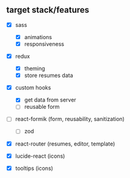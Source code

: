 ## target stack/features
- [X] sass
    - [X] animations
    - [X] responsiveness
- [X] redux
    - [X] theming
    - [X] store resumes data
- [X] custom hooks
    - [X] get data from server
    - [ ] reusable form
- [ ] react-formik (form, reusability, sanitization)
    - [ ] zod
- [X] react-router (resumes, editor, template)

- [X] lucide-react (icons)
- [X] tooltips (icons)